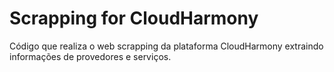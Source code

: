 # Scrapping for CloudHarmony
Código que realiza o web scrapping da plataforma CloudHarmony extraindo informações de provedores e serviços.
